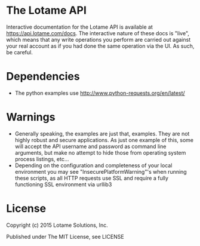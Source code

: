 # The Lotame API

Interactive documentation for the Lotame API is available at https://api.lotame.com/docs. The interactive nature of these docs is "live", which means that any write operations you perform are carried out against your real account as if you had done the same operation via the UI. As such, be careful.

# Dependencies

* The python examples use http://www.python-requests.org/en/latest/

# Warnings

* Generally speaking, the examples are just that, examples. They are not highly robust and secure applications. As just one example of this, some will accept the API username and password as command line arguments, but make no attempt to hide those from operating system process listings, etc...
* Depending on the configuration and completeness of your local environment you may see "InsecurePlatformWarning"'s when running these scripts, as all HTTP requests use SSL and require a fully functioning SSL environment via urllib3

# License

Copyright (c) 2015 Lotame Solutions, Inc.

Published under The MIT License, see LICENSE